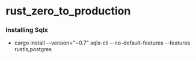 # rust_zero_to_production

### Installing Sqlx
* cargo install --version="~0.7" sqlx-cli --no-default-features --features rustls,postgres